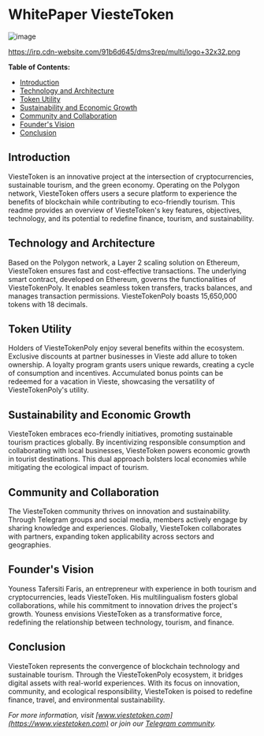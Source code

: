 # WhitePaper ViesteToken
![image](https://github.com/ViesteToken/WhitePaper/assets/109048462/d00ed0b9-9abc-433a-8766-502509ae6055)

https://irp.cdn-website.com/91b6d645/dms3rep/multi/logo+32x32.png

**Table of Contents:**
- [Introduction](#introduction)
- [Technology and Architecture](#technology-and-architecture)
- [Token Utility](#token-utility)
- [Sustainability and Economic Growth](#sustainability-and-economic-growth)
- [Community and Collaboration](#community-and-collaboration)
- [Founder's Vision](#founders-vision)
- [Conclusion](#conclusion)

## Introduction

ViesteToken is an innovative project at the intersection of cryptocurrencies, sustainable tourism, and the green economy. Operating on the Polygon network, ViesteToken offers users a secure platform to experience the benefits of blockchain while contributing to eco-friendly tourism. This readme provides an overview of ViesteToken's key features, objectives, technology, and its potential to redefine finance, tourism, and sustainability.

## Technology and Architecture

Based on the Polygon network, a Layer 2 scaling solution on Ethereum, ViesteToken ensures fast and cost-effective transactions. The underlying smart contract, developed on Ethereum, governs the functionalities of ViesteTokenPoly. It enables seamless token transfers, tracks balances, and manages transaction permissions. ViesteTokenPoly boasts 15,650,000 tokens with 18 decimals.

## Token Utility

Holders of ViesteTokenPoly enjoy several benefits within the ecosystem. Exclusive discounts at partner businesses in Vieste add allure to token ownership. A loyalty program grants users unique rewards, creating a cycle of consumption and incentives. Accumulated bonus points can be redeemed for a vacation in Vieste, showcasing the versatility of ViesteTokenPoly's utility.

## Sustainability and Economic Growth

ViesteToken embraces eco-friendly initiatives, promoting sustainable tourism practices globally. By incentivizing responsible consumption and collaborating with local businesses, ViesteToken powers economic growth in tourist destinations. This dual approach bolsters local economies while mitigating the ecological impact of tourism.

## Community and Collaboration

The ViesteToken community thrives on innovation and sustainability. Through Telegram groups and social media, members actively engage by sharing knowledge and experiences. Globally, ViesteToken collaborates with partners, expanding token applicability across sectors and geographies.

## Founder's Vision

Youness Tafersiti Faris, an entrepreneur with experience in both tourism and cryptocurrencies, leads ViesteToken. His multilingualism fosters global collaborations, while his commitment to innovation drives the project's growth. Youness envisions ViesteToken as a transformative force, redefining the relationship between technology, tourism, and finance.

## Conclusion

ViesteToken represents the convergence of blockchain technology and sustainable tourism. Through the ViesteTokenPoly ecosystem, it bridges digital assets with real-world experiences. With its focus on innovation, community, and ecological responsibility, ViesteToken is poised to redefine finance, travel, and environmental sustainability.

*For more information, visit [www.viestetoken.com](https://www.viestetoken.com) or join our [Telegram community](https://t.me/viestecommunity).*
